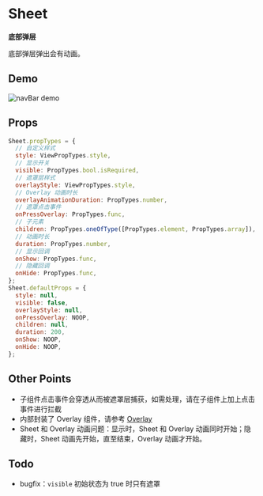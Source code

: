 # Sheet

**底部弹层**

底部弹层弹出会有动画。

## Demo

![navBar demo](demo.gif)

## Props

```js
Sheet.propTypes = {
  // 自定义样式
  style: ViewPropTypes.style,
  // 显示开关
  visible: PropTypes.bool.isRequired,
  // 遮罩层样式
  overlayStyle: ViewPropTypes.style,
  // Overlay 动画时长
  overlayAnimationDuration: PropTypes.number,
  // 遮罩点击事件
  onPressOverlay: PropTypes.func,
  // 子元素
  children: PropTypes.oneOfType([PropTypes.element, PropTypes.array]),
  // 动画时长
  duration: PropTypes.number,
  // 显示回调
  onShow: PropTypes.func,
  // 隐藏回调
  onHide: PropTypes.func,
};
Sheet.defaultProps = {
  style: null,
  visible: false,
  overlayStyle: null,
  onPressOverlay: NOOP,
  children: null,
  duration: 200,
  onShow: NOOP,
  onHide: NOOP,
};
```

## Other Points

- 子组件点击事件会穿透从而被遮罩层捕获，如需处理，请在子组件上加上点击事件进行拦截
- 内部封装了 Overlay 组件，请参考 [Overlay](https://github.com/dragonwong/rnx-ui/tree/master/Overlay)
- Sheet 和 Overlay 动画问题：显示时，Sheet 和 Overlay 动画同时开始；隐藏时，Sheet 动画先开始，直至结束，Overlay 动画才开始。

## Todo

- bugfix：`visible` 初始状态为 true 时只有遮罩
